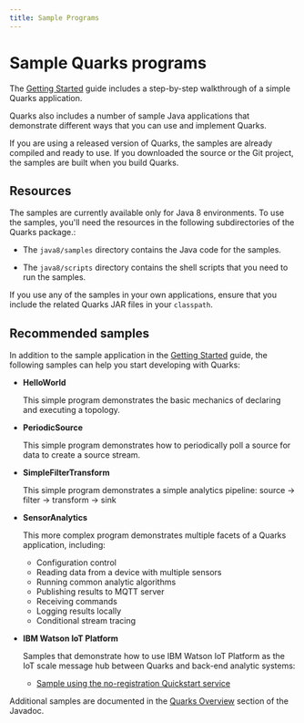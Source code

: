 ```yaml
---
title: Sample Programs
---
```


# Sample Quarks programs
The [Getting Started](quarks-getting-started) guide includes a step-by-step walkthrough of a simple Quarks application.

Quarks also includes a number of sample Java applications that demonstrate different ways that you can use and implement Quarks.

If you are using a released version of Quarks, the samples are already compiled and ready to use. If you downloaded the source or the Git project, the samples are built when you build Quarks.

## Resources
The samples are currently available only for Java 8 environments. To use the samples, you'll need the resources in the following subdirectories of the Quarks package.:

* The `java8/samples` directory contains the Java code for the samples.

* The `java8/scripts` directory contains the shell scripts that you need to run the samples.

If you use any of the samples in your own applications, ensure that you include the related Quarks JAR files in your `classpath`.

## Recommended samples
In addition to the sample application in the [Getting Started](quarks-getting-started) guide, the following samples can help you start developing with Quarks:

* **HelloWorld**

  This simple program demonstrates the basic mechanics of declaring and executing a topology.

* **PeriodicSource**

  This simple program demonstrates how to periodically poll a source for data to create a source stream.

* **SimpleFilterTransform**

  This simple program demonstrates a simple analytics pipeline:
  source -> filter -> transform -> sink

* **SensorAnalytics**

  This more complex program demonstrates multiple facets of a Quarks application, including:

  * Configuration control
  * Reading data from a device with multiple sensors
  * Running common analytic algorithms
  * Publishing results to MQTT server
  * Receiving commands
  * Logging results locally
  * Conditional stream tracing

* **IBM Watson IoT Platform** 

   Samples that demonstrate how to use IBM Watson IoT Platform as the IoT scale message hub between Quarks and back-end analytic systems:
   
   * [Sample using the no-registration Quickstart service](quickstart)

Additional samples are documented in the [Quarks Overview](http://quarks-edge.github.io/quarks/docs/javadoc/overview-summary.html#overview.description) section of the Javadoc.
